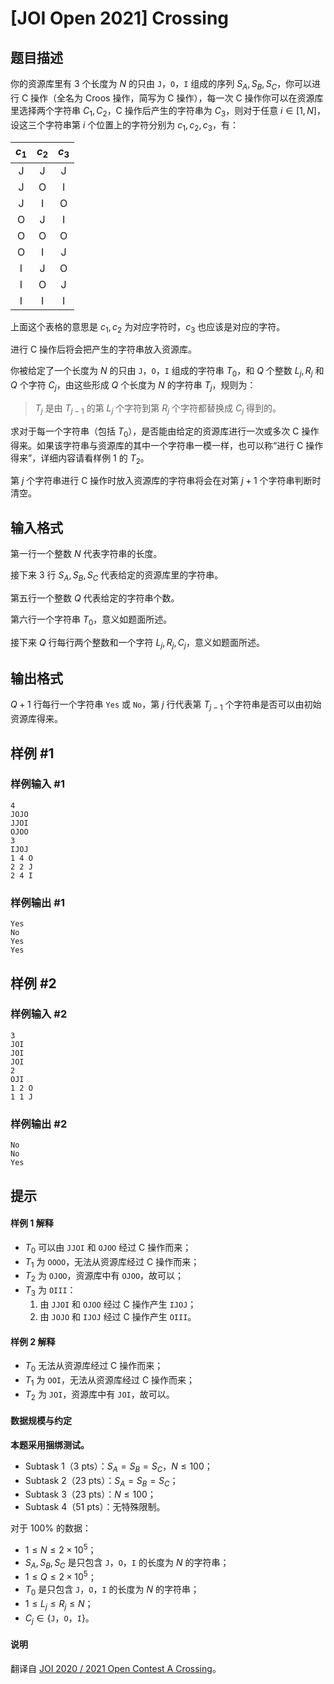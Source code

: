 # [JOI Open 2021] Crossing

## 题目描述

你的资源库里有 $3$ 个长度为 $N$ 的只由 `J`，`O`，`I` 组成的序列 $S_A,S_B,S_C$，你可以进行 C 操作（全名为 Croos 操作，简写为 C 操作），每一次 C 操作你可以在资源库里选择两个字符串 $C_1,C_2$，C 操作后产生的字符串为 $C_3$，则对于任意 $i \in [1,N]$，设这三个字符串第 $i$ 个位置上的字符分别为 $c_1,c_2,c_3$，有：

|$c_1$|$c_2$|$c_3$|
|:-:|:-:|:-:|
|J|J|J|
|J|O|I|
|J|I|O|
|O|J|I|
|O|O|O|
|O|I|J|
|I|J|O|
|I|O|J|
|I|I|I|

上面这个表格的意思是 $c_1,c_2$ 为对应字符时，$c_3$ 也应该是对应的字符。

进行 C 操作后将会把产生的字符串放入资源库。

你被给定了一个长度为 $N$ 的只由 `J`，`O`，`I` 组成的字符串 $T_0$，和 $Q$ 个整数 $L_j,R_j$ 和 $Q$ 个字符 $C_j$，由这些形成 $Q$ 个长度为 $N$ 的字符串 $T_j$，规则为：

> $T_j$ 是由 $T_{j-1}$ 的第 $L_j$ 个字符到第 $R_j$ 个字符都替换成 $C_j$ 得到的。

求对于每一个字符串（包括 $T_0$），是否能由给定的资源库进行一次或多次 C 操作得来。如果该字符串与资源库的其中一个字符串一模一样，也可以称“进行 C 操作得来”，详细内容请看样例 1 的 $T_2$。

第 $j$ 个字符串进行 C 操作时放入资源库的字符串将会在对第 $j+1$ 个字符串判断时清空。

## 输入格式

第一行一个整数 $N$ 代表字符串的长度。

接下来 $3$ 行 $S_A,S_B,S_C$ 代表给定的资源库里的字符串。

第五行一个整数 $Q$ 代表给定的字符串个数。

第六行一个字符串 $T_0$，意义如题面所述。

接下来 $Q$ 行每行两个整数和一个字符 $L_j,R_j,C_j$，意义如题面所述。

## 输出格式

$Q+1$ 行每行一个字符串 `Yes` 或 `No`，第 $j$ 行代表第 $T_{j-1}$ 个字符串是否可以由初始资源库得来。

## 样例 #1

### 样例输入 #1
```
4
JOJO
JJOI
OJOO
3
IJOJ
1 4 O
2 2 J
2 4 I
```

### 样例输出 #1

```
Yes
No
Yes
Yes
```

## 样例 #2

### 样例输入 #2
```
3
JOI
JOI
JOI
2
OJI
1 2 O
1 1 J
```

### 样例输出 #2

```
No
No
Yes
```

## 提示

#### 样例 1 解释

- $T_0$ 可以由 `JJOI` 和 `OJOO` 经过 C 操作而来；
- $T_1$ 为 `OOOO`，无法从资源库经过 C 操作而来；
- $T_2$ 为 `OJOO`，资源库中有 `OJOO`，故可以；
- $T_3$ 为 `OIII`：
	1. 由 `JJOI` 和 `OJOO` 经过 C 操作产生 `IJOJ`；
    2. 由 `JOJO` 和 `IJOJ` 经过 C 操作产生 `OIII`。
    
#### 样例 2 解释

- $T_0$ 无法从资源库经过 C 操作而来；
- $T_1$ 为 `OOI`，无法从资源库经过 C 操作而来；
- $T_2$ 为 `JOI`，资源库中有 `JOI`，故可以。

#### 数据规模与约定

**本题采用捆绑测试。**

- Subtask 1（3 pts）：$S_A=S_B=S_C$，$N \le 100$；
- Subtask 2（23 pts）：$S_A=S_B=S_C$；
- Subtask 3（23 pts）：$N \le 100$；
- Subtask 4（51 pts）：无特殊限制。

对于 $100\%$ 的数据：

- $1 \le N \le 2 \times 10^5$；
- $S_A,S_B,S_C$ 是只包含 `J`，`O`，`I` 的长度为 $N$ 的字符串；
- $1 \le Q \le 2 \times 10^5$；
- $T_0$ 是只包含 `J`，`O`，`I` 的长度为 $N$ 的字符串；
- $1 \le L_j \le R_j \le N$；
- $C_j \in  \{$`J`，`O`，`I`$\}$。 

#### 说明

翻译自 [JOI 2020 / 2021 Open Contest A Crossing](http://s3-ap-northeast-1.amazonaws.com/data.cms.ioi-jp.org/open-2021/crossing/2021-open-crossing-statement-en.pdf)。
